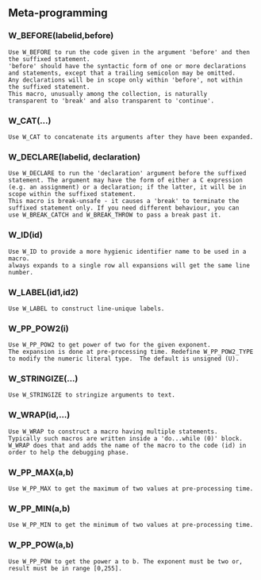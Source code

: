 ## Meta-programming
    
### W_BEFORE(labelid,before)
    Use W_BEFORE to run the code given in the argument 'before' and then
    the suffixed statement.
    'before' should have the syntactic form of one or more declarations
    and statements, except that a trailing semicolon may be omitted.
    Any declarations will be in scope only within 'before', not within
    the suffixed statement.
    This macro, unusually among the collection, is naturally
    transparent to 'break' and also transparent to 'continue'.
    
### W_CAT(...)
    Use W_CAT to concatenate its arguments after they have been expanded.
    
### W_DECLARE(labelid, declaration)
    Use W_DECLARE to run the 'declaration' argument before the suffixed
    statement. The argument may have the form of either a C expression
    (e.g. an assignment) or a declaration; if the latter, it will be in
    scope within the suffixed statement.
    This macro is break-unsafe - it causes a 'break' to terminate the
    suffixed statement only. If you need different behaviour, you can
    use W_BREAK_CATCH and W_BREAK_THROW to pass a break past it.
    
### W_ID(id)
    Use W_ID to provide a more hygienic identifier name to be used in a macro.
    always expands to a single row all expansions will get the same line number.
    
### W_LABEL(id1,id2)
    
    
    Use W_LABEL to construct line-unique labels.
    
### W_PP_POW2(i)
    Use W_PP_POW2 to get power of two for the given exponent.
    The expansion is done at pre-processing time. Redefine W_PP_POW2_TYPE
    to modify the numeric literal type.  The default is unsigned (U).
    
### W_STRINGIZE(...)
    Use W_STRINGIZE to stringize arguments to text.
    
### W_WRAP(id,...)
    Use W_WRAP to construct a macro having multiple statements.
    Typically such macros are written inside a 'do...while (0)' block.
    W_WRAP does that and adds the name of the macro to the code (id) in
    order to help the debugging phase.
    
### W_PP_MAX(a,b)
    Use W_PP_MAX to get the maximum of two values at pre-processing time.
    
### W_PP_MIN(a,b)
    Use W_PP_MIN to get the minimum of two values at pre-processing time.
    
### W_PP_POW(a,b)
    Use W_PP_POW to get the power a to b. The exponent must be two or, result must be in range [0,255].
